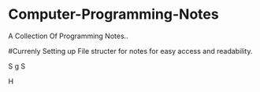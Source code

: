 # Computer-Programming-Notes
A Collection Of Programming Notes..

#Currenly Setting up File structer for notes for easy access and readability.

S
g 
 S




H
